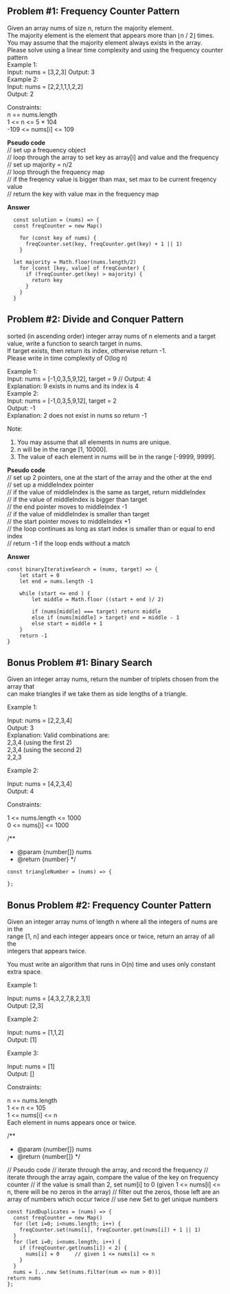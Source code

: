 ## Problem #1: Frequency Counter Pattern

Given an array nums of size n, return the majority element.  
The majority element is the element that appears more than ⌊n / 2⌋ times. You may assume that the majority element always exists in the array.  
Please solve using a linear time complexity and using the frequency counter pattern  
Example 1:  
Input: nums = [3,2,3] Output: 3  
Example 2:  
Input: nums = [2,2,1,1,1,2,2]  
Output: 2

Constraints:  
n == nums.length  
1 <= n <= 5 \* 104  
 -109 <= nums[i] <= 109

**Pseudo code**  
// set up a frequency object  
// loop through the array to set key as array[i] and value and the frequency  
// set up majority = n/2  
// loop through the frequency map  
// if the freqency value is bigger than max, set max to be current freqency value  
// return the key with value max in the frequency map

**Answer**

```
  const solution = (nums) => {
  const freqCounter = new Map()

    for (const key of nums) {
      freqCounter.set(key, freqCounter.get(key) + 1 || 1)
    }

  let majority = Math.floor(nums.length/2)
    for (const [key, value] of freqCounter) {
      if (freqCounter.get(key) > majority) {
        return key
      }
    }
  }

```

## Problem #2: Divide and Conquer Pattern

sorted (in ascending order) integer array nums of n elements and a target value, write a function to search target in nums.  
If target exists, then return its index, otherwise return -1.  
Please write in time complexity of O(log n)

Example 1:  
Input: nums = [-1,0,3,5,9,12], target = 9 // Output: 4  
Explanation: 9 exists in nums and its index is 4  
Example 2:  
Input: nums = [-1,0,3,5,9,12], target = 2  
Output: -1  
Explanation: 2 does not exist in nums so return -1

Note:

1. You may assume that all elements in nums are unique.
2. n will be in the range [1, 10000].
3. The value of each element in nums will be in the range [-9999, 9999].

**Pseudo code**  
// set up 2 pointers, one at the start of the array and the other at the end  
// set up a middleIndex pointer  
// if the value of middleIndex is the same as target, return middleIndex  
// if the value of middleIndex is bigger than target  
// the end pointer moves to middleIndex -1  
// if the value of middleIndex is smaller than target  
// the start pointer moves to middleIndex +1  
// the loop continues as long as start index is smaller than or equal to end index  
// return -1 if the loop ends without a match

**Answer**

```
const binaryIterativeSearch = (nums, target) => {
    let start = 0
    let end = nums.length -1

    while (start <= end ) {
        let middle = Math.floor ((start + end )/ 2)

        if (nums[middle] === target) return middle
        else if (nums[middle] > target) end = middle - 1
        else start = middle + 1
    }
    return -1
}

```

## Bonus Problem #1: Binary Search

Given an integer array nums, return the number of triplets chosen from the array that  
can make triangles if we take them as side lengths of a triangle.

Example 1:

Input: nums = [2,2,3,4]  
Output: 3  
Explanation: Valid combinations are:  
2,3,4 (using the first 2)  
2,3,4 (using the second 2)  
2,2,3

Example 2:

Input: nums = [4,2,3,4]  
Output: 4

Constraints:

1 <= nums.length <= 1000  
0 <= nums[i] <= 1000

/\*\*

- @param {number[]} nums
- @return {number}
  \*/

```
const triangleNumber = (nums) => {

};
```

## Bonus Problem #2: Frequency Counter Pattern

Given an integer array nums of length n where all the integers of nums are in the  
range [1, n] and each integer appears once or twice, return an array of all the  
integers that appears twice.

You must write an algorithm that runs in O(n) time and uses only constant extra space.

Example 1:

Input: nums = [4,3,2,7,8,2,3,1]  
Output: [2,3]

Example 2:

Input: nums = [1,1,2]  
Output: [1]

Example 3:

Input: nums = [1]  
Output: []

Constraints:

n == nums.length  
1 <= n <= 105  
1 <= nums[i] <= n  
Each element in nums appears once or twice.

/\*\*

- @param {number[]} nums
- @return {number[]}
  \*/

// Pseudo code
// iterate through the array, and record the frequency
// iterate through the array again, compare the value of the key on frequency counter
// if the value is small than 2, set num[i] to 0 (given 1 <= nums[i] <= n, there will be no zeros in the array)
// filter out the zeros, those left are an array of numbers which occur twice
// use new Set to get unique numbers

```
const findDuplicates = (nums) => {
  const freqCounter = new Map()
  for (let i=0; i<nums.length; i++) {
    freqCounter.set(nums[i], freqCounter.get(nums[i]) + 1 || 1)
  }
  for (let i=0; i<nums.length; i++) {
    if (freqCounter.get(nums[i]) < 2) {
      nums[i] = 0     // given 1 <= nums[i] <= n
    }
  }
  nums = [...new Set(nums.filter(num => num > 0))]
return nums
};
```
